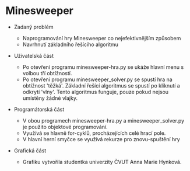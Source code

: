 # Minesweeper
- Zadaný problém
  - Naprogramování hry Minesweeper co nejefektivnějším způsobem
  - Navrhnutí základního řešícího algoritmu

- Uživatelská část
  -  Po otevření programu minesweeper-hra.py se ukáže hlavní menu s volbou tří obtížností.
  -  Po otevření programu minesweeper_solver.py se spustí hra na obtížnost 'těžká'. Základní řešící algoritmus se spustí po kliknutí a odkrytí 'vlny'. Tento algoritmus funguje, pouze pokud nejsou umístěny žádné vlajky.
- Programátorská část
  - V obou programech minesweeper-hra.py a minesweeper_solver.py je použito objektové programování.
  - Využívá se hlavně for-cyklů, procházejících celé hrací pole.
  - V hlavní herní smyčce se využívá rekurze pro znovu-spuštění hry
- Grafická část
  - Grafiku vytvořila studentka univerzity ČVUT Anna Marie Hynková.
